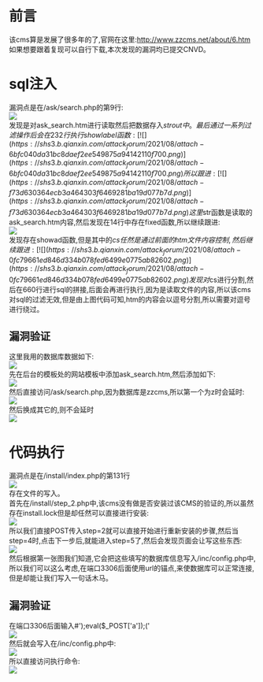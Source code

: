前言
==

该cms算是发展了很多年的了,官网在这里:<http://www.zzcms.net/about/6.htm> 如果想要跟着复现可以自行下载,本次发现的漏洞均已提交CNVD。

sql注入
=====

漏洞点是在/ask/search.php的第9行:  
[![](https://shs3.b.qianxin.com/attack_forum/2021/08/attach-c8282ca3af7ddf8cd141ddcc8f18426c88848c13.png)](https://shs3.b.qianxin.com/attack_forum/2021/08/attach-c8282ca3af7ddf8cd141ddcc8f18426c88848c13.png)  
发现是对ask\_search.htm进行读取然后把数据存入$strout中。最后通过一系列过滤操作后会在232行执行showlabel函数:  
[![](https://shs3.b.qianxin.com/attack_forum/2021/08/attach-6bfc040da31bc8daef2ee549875a94142110f700.png)](https://shs3.b.qianxin.com/attack_forum/2021/08/attach-6bfc040da31bc8daef2ee549875a94142110f700.png)  
所以跟进:  
[![](https://shs3.b.qianxin.com/attack_forum/2021/08/attach-f73d630364ecb3a464303f6469281ba19d077b7d.png)](https://shs3.b.qianxin.com/attack_forum/2021/08/attach-f73d630364ecb3a464303f6469281ba19d077b7d.png)  
这里$str函数是读取的ask\_search.htm内容,然后发现在14行中存在fixed函数,所以继续跟进:  
[![](https://shs3.b.qianxin.com/attack_forum/2021/08/attach-0e1e6fbe1ea4d956d61eb4626fb56813e58efdcb.png)](https://shs3.b.qianxin.com/attack_forum/2021/08/attach-0e1e6fbe1ea4d956d61eb4626fb56813e58efdcb.png)  
发现存在showad函数,但是其中的$cs任然是通过前面的htm文件内容控制,然后继续跟进:  
[![](https://shs3.b.qianxin.com/attack_forum/2021/08/attach-0fc79661ed846d334b078fed6499e0775ab82602.png)](https://shs3.b.qianxin.com/attack_forum/2021/08/attach-0fc79661ed846d334b078fed6499e0775ab82602.png)  
发现对$cs进行分割,然后在660行进行sql的拼接,后面会再进行执行,因为是读取文件的内容,所以该cms对sql的过滤无效,但是由上图代码可知,htm的内容会以逗号分割,所以需要对逗号进行绕过。

漏洞验证
----

这里我用的数据库数据如下:  
[![](https://shs3.b.qianxin.com/attack_forum/2021/08/attach-8bdb97917cf01aa2a913ea870c704990d91e37e6.png)](https://shs3.b.qianxin.com/attack_forum/2021/08/attach-8bdb97917cf01aa2a913ea870c704990d91e37e6.png)  
先在后台的模板处的网站模板中添加ask\_search.htm,然后添加如下:  
[![](https://shs3.b.qianxin.com/attack_forum/2021/08/attach-fd7fe482ff03f6525e7808975bf8464fe0a029c9.png)](https://shs3.b.qianxin.com/attack_forum/2021/08/attach-fd7fe482ff03f6525e7808975bf8464fe0a029c9.png)  
然后直接访问/ask/search.php,因为数据库是zzcms,所以第一个为z时会延时:  
[![](https://shs3.b.qianxin.com/attack_forum/2021/08/attach-c94d9acd054c7b0ea6011d353797e3f1105fd175.png)](https://shs3.b.qianxin.com/attack_forum/2021/08/attach-c94d9acd054c7b0ea6011d353797e3f1105fd175.png)  
然后换成其它的,则不会延时  
[![](https://shs3.b.qianxin.com/attack_forum/2021/08/attach-041d04bc2e081b64de4147a5a9c89d46ffb63ca5.png)](https://shs3.b.qianxin.com/attack_forum/2021/08/attach-041d04bc2e081b64de4147a5a9c89d46ffb63ca5.png)

代码执行
====

漏洞点是在/install/index.php的第131行  
[![](https://shs3.b.qianxin.com/attack_forum/2021/08/attach-1f8e59ca8274ec32df9638e0fdf839105499dfa6.png)](https://shs3.b.qianxin.com/attack_forum/2021/08/attach-1f8e59ca8274ec32df9638e0fdf839105499dfa6.png)  
存在文件的写入。  
首先在/install/step\_2.php中,该cms没有做是否安装过该CMS的验证的,所以虽然存在install.lock但是却任然可以直接进行安装:  
[![](https://shs3.b.qianxin.com/attack_forum/2021/08/attach-06e2b1761836cfa2f664d0859fecf9bd7fcabfaa.jpg)](https://shs3.b.qianxin.com/attack_forum/2021/08/attach-06e2b1761836cfa2f664d0859fecf9bd7fcabfaa.jpg)  
所以我们直接POST传入step=2就可以直接开始进行重新安装的步骤,然后当step=4时,点击下一步后,就能进入step=5了,然后会发现页面会让写这些东西:  
[![](https://shs3.b.qianxin.com/attack_forum/2021/08/attach-7bdc3963b16c6f29cae2897bf864970e7d458e10.png)](https://shs3.b.qianxin.com/attack_forum/2021/08/attach-7bdc3963b16c6f29cae2897bf864970e7d458e10.png)  
然后根据第一张图我们知道,它会把这些填写的数据库信息写入/inc/config.php中,所以我们可以这么考虑,在端口3306后面使用url的锚点,来使数据库可以正常连接,但是却能让我们写入一句话木马。

漏洞验证
----

在端口3306后面输入#');eval($\_POST\['a'\]);('  
[![](https://shs3.b.qianxin.com/attack_forum/2021/08/attach-c10fd1dbf7c8450f93ade7be6b373bb564608555.png)](https://shs3.b.qianxin.com/attack_forum/2021/08/attach-c10fd1dbf7c8450f93ade7be6b373bb564608555.png)  
然后就会写入在/inc/config.php中:  
[![](https://shs3.b.qianxin.com/attack_forum/2021/08/attach-6b666fd3f23429958347256edbb11116d3e509c4.png)](https://shs3.b.qianxin.com/attack_forum/2021/08/attach-6b666fd3f23429958347256edbb11116d3e509c4.png)  
所以直接访问执行命令:  
[![](https://shs3.b.qianxin.com/attack_forum/2021/08/attach-d1d07e48a09ae6f7b4a781d4494b1f8415aba5a3.png)](https://shs3.b.qianxin.com/attack_forum/2021/08/attach-d1d07e48a09ae6f7b4a781d4494b1f8415aba5a3.png)